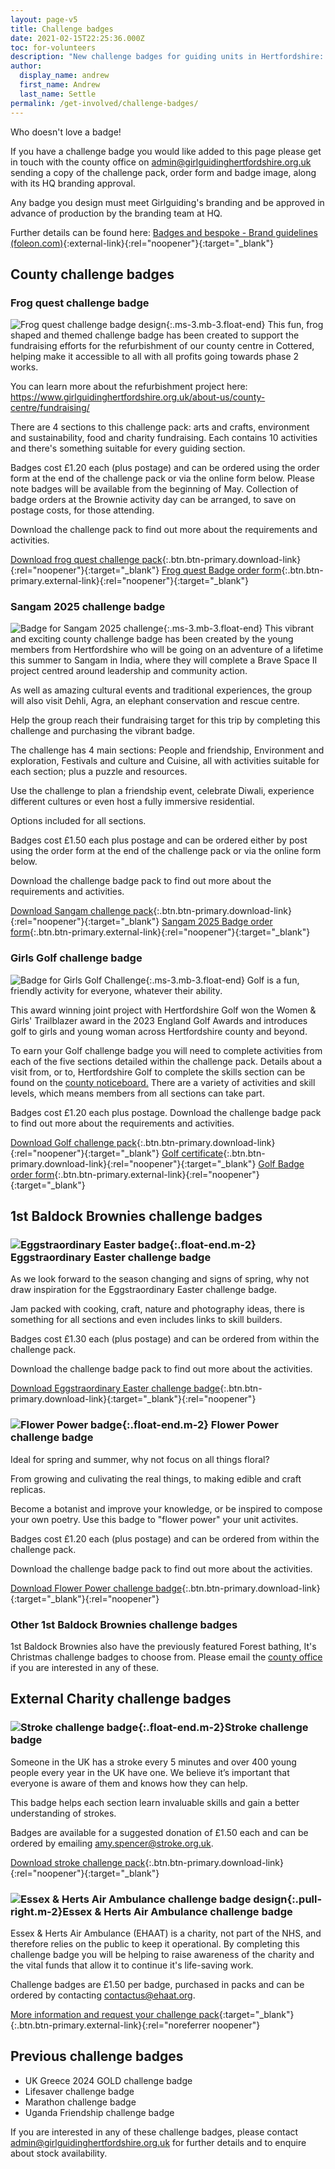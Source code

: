 ```yaml
---
layout: page-v5
title: Challenge badges
date: 2021-02-15T22:25:36.000Z
toc: for-volunteers
description: "New challenge badges for guiding units in Hertfordshire: Girls Golf, Forest bathing, Book challenge, Trefoil anniversary and more."
author:
  display_name: andrew
  first_name: Andrew
  last_name: Settle
permalink: /get-involved/challenge-badges/
---
```

Who doesn't love a badge!

If you have a challenge badge you would like added to this page please get in touch with the county office on <admin@girlguidinghertfordshire.org.uk> sending a copy of the challenge pack, order form and badge image, along with its HQ branding approval.

Any badge you design must meet Girlguiding's branding and be approved in advance of production by the branding team at HQ.

Further details can be found here: [Badges and bespoke - Brand guidelines (foleon.com)](https://girlguiding.foleon.com/girlguiding-brand-guidelines/brand-guidelines/badges-and-bespoke#Designing-a-badge){:external-link}{:rel="noopener"}{:target="_blank"}

## County challenge badges

### Frog quest challenge badge

![Frog quest challenge badge design](/assets/images/2025/04/frog-quest-challenge-badge.webp){:.ms-3.mb-3.float-end}
This fun, frog shaped and themed challenge badge has been created to support the fundraising efforts for the refurbishment of our county centre in Cottered, helping make it accessible to all with all profits going  towards phase 2 works.

You can learn more about the refurbishment project here: <https://www.girlguidinghertfordshire.org.uk/about-us/county-centre/fundraising/>

There are 4 sections to this challenge pack: arts and crafts, environment and sustainability, food and charity fundraising. Each contains 10 activities and there's something suitable for every guiding section.

Badges cost £1.20 each (plus postage) and can be ordered using the order form at the end of the challenge pack or via the online form below. Please note badges will be available from the beginning of May. Collection of badge orders at the Brownie activity day can be arranged, to save on postage costs, for those attending.

Download the challenge pack to find out more about the requirements and activities.

[Download <span class="visually-hidden">frog quest</span> challenge pack](/assets/docs/2025/challenge-badge-frog-question.pdf){:.btn.btn-primary.download-link}{:rel="noopener"}{:target="_blank"} [<span class="visually-hidden">Frog quest </span>Badge order form](https://forms.office.com/e/G5LjkPhssR){:.btn.btn-primary.external-link}{:rel="noopener"}{:target="_blank"}

### Sangam 2025 challenge badge

![Badge for Sangam 2025 challenge](/assets/images/2025/03/sangam-2025-challenge-badge.webp){:.ms-3.mb-3.float-end}
This vibrant and exciting county challenge badge has been created by the young members from Hertfordshire who will be going on an adventure of a lifetime this summer to Sangam in India, where they will complete a Brave Space II project centred around leadership and community action.

As well as amazing cultural events and traditional experiences, the group will also visit Dehli, Agra, an elephant conservation and rescue centre.

Help the group reach their fundraising target for this trip by completing this challenge and purchasing the vibrant badge. 

The challenge has 4 main sections: People and friendship, Environment and exploration, Festivals and culture and Cuisine, all with activities suitable for each section; plus a puzzle and resources. 

Use the challenge to plan a friendship event, celebrate Diwali, experience different cultures or even host a fully immersive residential.

Options included for all sections.

Badges cost £1.50 each plus postage and can be ordered either by post using the order form at the end of the challenge pack or via the online form below. 

Download the challenge badge pack to find out more about the requirements and activities.

[Download <span class="visually-hidden">Sangam </span>challenge pack](/assets/docs/2025/challenge-badge-sangam-2025.pdf){:.btn.btn-primary.download-link}{:rel="noopener"}{:target="_blank"} [<span class="visually-hidden">Sangam 2025 </span>Badge order form](https://forms.office.com/e/Rc6QcS4NLi){:.btn.btn-primary.external-link}{:rel="noopener"}{:target="_blank"}

### Girls Golf challenge badge

![Badge for Girls Golf Challenge](/assets/images/2024/11/golf-badge.webp){:.ms-3.mb-3.float-end}
Golf is a fun, friendly activity for everyone, whatever their ability.  

This award winning joint project with Hertfordshire Golf won the Women & Girls' Trailblazer award in the 2023 England Golf Awards and introduces golf to girls and young woman across Hertfordshire county and beyond.

To earn your Golf challenge badge you will need to complete activities from each of the five sections detailed within the challenge pack. Details about a visit from, or to, Hertfordshire Golf to complete the skills section can be found on the [county noticeboard.](/noticeboard/golf-session/) There are a variety of activities and skill levels, which means members from all sections can take part.  

Badges cost £1.20 each plus postage.  Download the challenge badge pack to find out more about the requirements and activities.

[Download <span class="visually-hidden">Golf </span>challenge pack](/assets/docs/2024/girls-golf-challenge-badge.pdf){:.btn.btn-primary.download-link}{:rel="noopener"}{:target="_blank"} [Golf certificate](/assets/docs/2024/girls-golf-certificate.pdf){:.btn.btn-primary.download-link}{:rel="noopener"}{:target="_blank"} [<span class="visually-hidden">Golf </span>Badge order form](https://forms.office.com/Pages/ResponsePage.aspx?id=3yob_CzTykeMNWNnWM6OwYCE4GYtXJ9Ogtjv7oAM_iJURFY2T09OMjQ4Q0JCTlpCWUtQM1I5N0xYMC4u){:.btn.btn-primary.external-link}{:rel="noopener"}{:target="_blank"}

## 1st Baldock Brownies challenge badges

### ![Eggstraordinary Easter badge](/assets/images/2025/02/eggstraordinary-easter-badge.webp){:.float-end.m-2} Eggstraordinary Easter challenge badge


As we look forward to the season changing and signs of spring, why not draw inspiration for the Eggstraordinary Easter challenge badge.

Jam packed with cooking, craft, nature and photography ideas, there is something for all sections and even includes links to skill builders.

Badges cost £1.30 each (plus postage) and can be ordered from within the challenge pack.

Download the challenge badge pack to find out more about the activities.

[Download <span class="visually-hidden">Eggstraordinary Easter</span> challenge badge](/assets/docs/2025/challenge-badge-eggstraordinary-easter-v4.1.pdf){:.btn.btn-primary.download-link}{:target="_blank"}{:rel="noopener"}

### ![Flower Power badge](/assets/images/2025/02/flower-power-badge.webp){:.float-end.m-2} Flower Power challenge badge


Ideal for spring and summer, why not focus on all things floral?

From growing and culivating the real things, to making edible and craft replicas.

Become a botanist and improve your knowledge, or be inspired to compose your own poetry. Use this badge to "flower power" your unit activites.

Badges cost £1.20 each (plus postage) and can be ordered from within the challenge pack.

Download the challenge badge pack to find out more about the activities.

[Download <span class="visually-hidden">Flower Power</span> challenge badge](/assets/docs/2025/challenge-badge-flower-power-v4.1.pdf){:.btn.btn-primary.download-link}{:target="_blank"}{:rel="noopener"}

### Other 1st Baldock Brownies challenge badges

1st Baldock Brownies also have the previously featured Forest bathing, It's Christmas challenge badges to choose from. Please email the [county office](mailto:admin@girlguidinghertfordshire.org.uk) if you are interested in any of these.

## External Charity challenge badges

### ![Stroke challenge badge](/assets/images/2024/05/stroke-badge.webp){:.float-end.m-2}Stroke challenge badge

Someone in the UK has a stroke every 5 minutes and over 400 young people every year in the UK have one. We believe it’s important that everyone is aware of them and knows how they can help.

This badge helps each section learn invaluable skills and gain a better understanding of strokes.

Badges are available for a suggested donation of £1.50 each and can be ordered by emailing <amy.spencer@stroke.org.uk>.

[Download <span class="visually-hidden">stroke </span>challenge pack](/assets/docs/2024/stroke-association-challenge-pack-2024.pdf){:.btn.btn-primary.download-link}{:rel="noopener"}{:target="_blank"}

### ![Essex & Herts Air Ambulance challenge badge design](/assets/images/2024/02/essex-herts-air-ambulance-challenge.webp){:.pull-right.m-2}Essex & Herts Air Ambulance challenge badge

Essex & Herts Air Ambulance (EHAAT) is a charity, not part of the NHS, and therefore relies on the public to keep it operational.  By completing this challenge badge you will be helping to raise awareness of the charity and the vital funds that allow it to continue it's life-saving work.

Challenge badges are £1.50 per badge, purchased in packs and can be ordered by contacting <contactus@ehaat.org>.

[More information and request your challenge pack](https://ehaat.org/support-us-get-involved/schools-groups/challenge-badge/){:target="_blank"}{:.btn.btn-primary.external-link}{:rel="noreferrer noopener"}

## Previous challenge badges

- UK Greece 2024 GOLD challenge badge
- Lifesaver challenge badge
- Marathon challenge badge
- Uganda Friendship challenge badge

If you are interested in any of these challenge badges, please contact <admin@girlguidinghertfordshire.org.uk> for further details and to enquire about stock availability.
